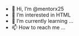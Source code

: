 - 👋 Hi, I’m @mentorx25
- 👀 I’m interested in HTML
- 🌱 I’m currently learning ...
- 📫 How to reach me ...

<!---
mentorx25/mentorx25 is a ✨ special ✨ repository because its `README.md` (this file) appears on your GitHub profile.
You can click the Preview link to take a look at your changes.
--->
